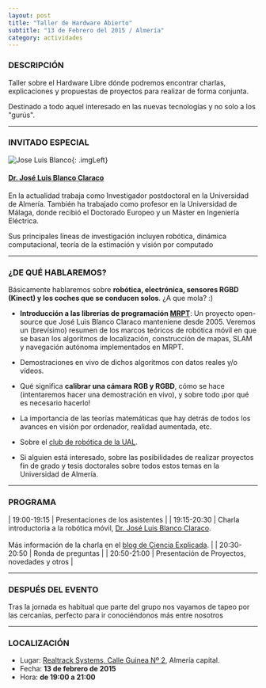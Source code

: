 ```yaml
---
layout: post
title: "Taller de Hardware Abierto"
subtitle: "13 de Febrero del 2015 / Almería"
category: actividades
---
```


### DESCRIPCIÓN

Taller sobre el Hardware Libre dónde podremos encontrar charlas, explicaciones
y propuestas de proyectos para realizar de forma conjunta.

Destinado a todo aquel interesado en las nuevas tecnologías y no solo a los
"gurús".

---

### INVITADO ESPECIAL

![Jose Luis Blanco][1]{: .imgLeft}

#### [Dr. José Luis Blanco Claraco][2]


En la actualidad trabaja como Investigador postdoctoral en la Universidad de
Almería. También ha trabajado como profesor en la Universidad de Málaga, donde
recibió el Doctorado Europeo y un Máster en Ingeniería Eléctrica.

Sus principales líneas de investigación incluyen robótica, dinámica
computacional, teoría de la estimación y visión por computado

---

### ¿DE QUÉ HABLAREMOS?

Básicamente hablaremos sobre **robótica, electrónica, sensores RGBD (Kinect) y
los coches que se conducen solos**. ¿A que mola? :)

* **Introducción a las librerías de programación [MRPT][3]**: Un proyecto open-source que
José Luis Blanco Claraco manteniene desde 2005. Veremos un (brevísimo) resumen
de los marcos teóricos de robótica móvil en que se basan los algoritmos de
localización, construcción de mapas, SLAM y navegación autónoma implementados
en MRPT.

* Demostraciones en vivo de dichos algoritmos con datos reales y/o vídeos.

* Qué significa **calibrar una cámara RGB y RGBD**, cómo se hace (intentaremos
hacer una demostración en vivo), y sobre todo ¡por qué es necesario hacerlo!

* La importancia de las teorías matemáticas que hay detrás de todos los avances
en visión por ordenador, realidad aumentada, etc.

* Sobre el [club de robótica de la UAL][4].

* Si alguien está interesado, sobre las posibilidades de realizar proyectos fin
de grado y tesis doctorales sobre todos estos temas en la Universidad de
Almería.

---

### PROGRAMA

| 19:00-19:15   | Presentaciones de los asistentes  |
| 19:15-20:30   | Charla introductoria a la robótica móvil, [Dr. José Luis Blanco Claraco][2]. <br><br>  Más información de la charla en el [blog de Ciencia Explicada][5]. |
| 20:30-20:50 	| Ronda de preguntas |
| 20:50-21:00 	| Presentación de Proyectos, novedades y otros |

---

### DESPUÉS DEL EVENTO

Tras la jornada es habitual que parte del grupo nos vayamos de tapeo por las cercanías, perfecto para ir conociéndonos más entre nosotros

---

### LOCALIZACIÓN

* Lugar: [Realtrack Systems, Calle Guinea Nº 2][6], Almería capital.
* Fecha: **13 de febrero de 2015**
* Hora: **de 19:00 a 21:00**

[1]: http://www.ual.es/~jlblanco/imgs/jlblanco.jpg
[2]: http://www.ual.es/~jlblanco
[3]: http://www.mrpt.org
[4]: http://arm.ual.es/clubrobotica/
[5]: http://www.ciencia-explicada.com/2015/01/charla-introductoria-a-la-robotica-movil-en-hacklab-almeria-13-de-febrero-2015.html
[6]: http://bit.ly/RealTrackSystems
